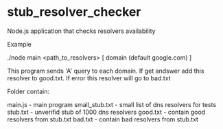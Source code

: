 # stub_resolver_checker
Node.js application that checks resolvers availability

Example

./node main <path_to_resolvers> [ domain (default google.com) ]

This program sends 'A' query to each domain. If get andswer add this resolver to good.txt. If error this resolver will go to bad.txt

Folder contain:

main.js - main program
small_stub.txt - small list of dns resolvers for tests
stub.txt - unverifid stub of 1000 dns resolvers 
good.txt - contain good resolvers from stub.txt
bad.txt - contain bad resolvers from stub.txt
